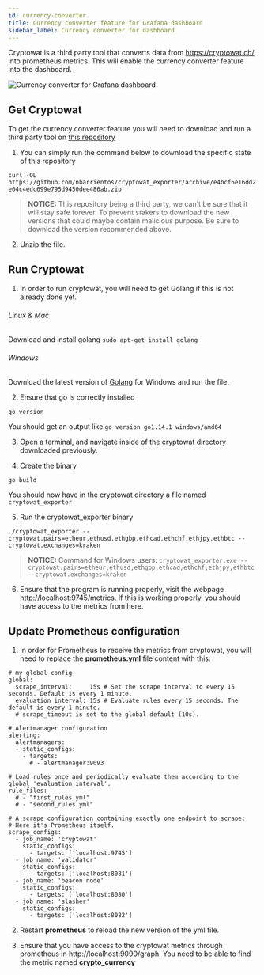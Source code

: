 ```yaml
---
id: currency-converter
title: Currency converter feature for Grafana dashboard
sidebar_label: Currency converter for dashboard
---
```


Cryptowat is a third party tool that converts data from https://cryptowat.ch/ into prometheus metrics. This will enable the currency converter feature into the dashboard.

![Currency converter for Grafana dashboard](/img/dashboard_currency_converter.png "Currency converter for Grafana dashboard")

## Get Cryptowat
To get the currency converter feature you will need to download and run a third party tool on [this repository](https://github.com/nbarrientos/cryptowat_exporter/tree/e4bcf6e16dd2e04c4edc699e795d9450dee486ab "cryptowat")

1. You can simply run the command below to download the specific state of this repository

```curl -OL https://github.com/nbarrientos/cryptowat_exporter/archive/e4bcf6e16dd2e04c4edc699e795d9450dee486ab.zip```

> **NOTICE:** This repository being a third party, we can't be sure that it will stay safe forever. To prevent stakers to download the new versions that could maybe contain malicious purpose. Be sure to download the version recommended above.

2. Unzip the file.

## Run Cryptowat
1. In order to run cryptowat, you will need to get Golang if this is not already done yet.

###### Linux & Mac 
Download and install golang
```sudo apt-get install golang```

###### Windows
Download the latest version of [Golang](https://golang.org/dl/) for Windows and run the file.

2. Ensure that go is correctly installed

```go version```

You should get an output like `go version go1.14.1 windows/amd64`

3. Open a terminal, and navigate inside of the cryptowat directory downloaded previously.

4. Create the binary

```go build```

You should now have in the cryptowat directory a file named `cryptowat_exporter`

5. Run the cryptowat_exporter binary

```./cryptowat_exporter --cryptowat.pairs=etheur,ethusd,ethgbp,ethcad,ethchf,ethjpy,ethbtc --cryptowat.exchanges=kraken```

> **NOTICE:** Command for Windows users: `cryptowat_exporter.exe --cryptowat.pairs=etheur,ethusd,ethgbp,ethcad,ethchf,ethjpy,ethbtc --cryptowat.exchanges=kraken`

6. Ensure that the program is running properly, visit the webpage http://localhost:9745/metrics. If this is working properly, you should have access to the metrics from here.


## Update Prometheus configuration

1. In order for Prometheus to receive the metrics from cryptowat, you will need to replace the **prometheus.yml** file content with this:

```
# my global config
global:
  scrape_interval:     15s # Set the scrape interval to every 15 seconds. Default is every 1 minute.
  evaluation_interval: 15s # Evaluate rules every 15 seconds. The default is every 1 minute.
  # scrape_timeout is set to the global default (10s).

# Alertmanager configuration
alerting:
  alertmanagers:
  - static_configs:
    - targets:
      # - alertmanager:9093

# Load rules once and periodically evaluate them according to the global 'evaluation_interval'.
rule_files:
  # - "first_rules.yml"
  # - "second_rules.yml"

# A scrape configuration containing exactly one endpoint to scrape:
# Here it's Prometheus itself.
scrape_configs:
  - job_name: 'cryptowat'
    static_configs:
      - targets: ['localhost:9745']
  - job_name: 'validator'
    static_configs:
      - targets: ['localhost:8081']
  - job_name: 'beacon node'
    static_configs:
      - targets: ['localhost:8080']
  - job_name: 'slasher'
    static_configs:
      - targets: ['localhost:8082']
```

2. Restart **prometheus** to reload the new version of the yml file.

3. Ensure that you have access to the cryptowat metrics through prometheus in http://localhost:9090/graph. You need to be able to find the metric named **crypto_currency**







